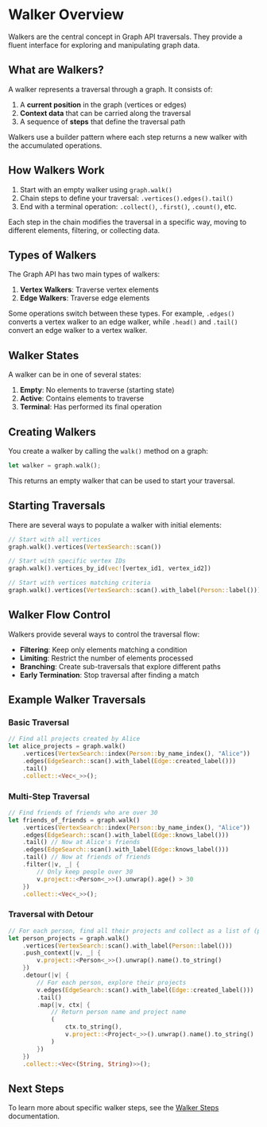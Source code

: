 # Walker Overview

Walkers are the central concept in Graph API traversals. They provide a fluent interface for exploring and manipulating graph data.

## What are Walkers?

A walker represents a traversal through a graph. It consists of:

1. A **current position** in the graph (vertices or edges)
2. **Context data** that can be carried along the traversal
3. A sequence of **steps** that define the traversal path

Walkers use a builder pattern where each step returns a new walker with the accumulated operations.

## How Walkers Work

1. Start with an empty walker using `graph.walk()`
2. Chain steps to define your traversal: `.vertices().edges().tail()`
3. End with a terminal operation: `.collect()`, `.first()`, `.count()`, etc.

Each step in the chain modifies the traversal in a specific way, moving to different elements, filtering, or collecting data.

## Types of Walkers

The Graph API has two main types of walkers:

1. **Vertex Walkers**: Traverse vertex elements
2. **Edge Walkers**: Traverse edge elements

Some operations switch between these types. For example, `.edges()` converts a vertex walker to an edge walker, while `.head()` and `.tail()` convert an edge walker to a vertex walker.

## Walker States

A walker can be in one of several states:

1. **Empty**: No elements to traverse (starting state)
2. **Active**: Contains elements to traverse
3. **Terminal**: Has performed its final operation

## Creating Walkers

You create a walker by calling the `walk()` method on a graph:

```rust
let walker = graph.walk();
```

This returns an empty walker that can be used to start your traversal.

## Starting Traversals

There are several ways to populate a walker with initial elements:

```rust
// Start with all vertices
graph.walk().vertices(VertexSearch::scan())

// Start with specific vertex IDs
graph.walk().vertices_by_id(vec![vertex_id1, vertex_id2])

// Start with vertices matching criteria
graph.walk().vertices(VertexSearch::scan().with_label(Person::label()))
```

## Walker Flow Control

Walkers provide several ways to control the traversal flow:

- **Filtering**: Keep only elements matching a condition
- **Limiting**: Restrict the number of elements processed
- **Branching**: Create sub-traversals that explore different paths
- **Early Termination**: Stop traversal after finding a match

## Example Walker Traversals

### Basic Traversal

```rust
// Find all projects created by Alice
let alice_projects = graph.walk()
    .vertices(VertexSearch::index(Person::by_name_index(), "Alice"))
    .edges(EdgeSearch::scan().with_label(Edge::created_label()))
    .tail()
    .collect::<Vec<_>>();
```

### Multi-Step Traversal

```rust
// Find friends of friends who are over 30
let friends_of_friends = graph.walk()
    .vertices(VertexSearch::index(Person::by_name_index(), "Alice"))
    .edges(EdgeSearch::scan().with_label(Edge::knows_label()))
    .tail() // Now at Alice's friends
    .edges(EdgeSearch::scan().with_label(Edge::knows_label()))
    .tail() // Now at friends of friends
    .filter(|v, _| {
        // Only keep people over 30
        v.project::<Person<_>>().unwrap().age() > 30
    })
    .collect::<Vec<_>>();
```

### Traversal with Detour

```rust
// For each person, find all their projects and collect as a list of (person, projects)
let person_projects = graph.walk()
    .vertices(VertexSearch::scan().with_label(Person::label()))
    .push_context(|v, _| {
        v.project::<Person<_>>().unwrap().name().to_string()
    })
    .detour(|v| {
        // For each person, explore their projects
        v.edges(EdgeSearch::scan().with_label(Edge::created_label()))
        .tail()
        .map(|v, ctx| {
            // Return person name and project name
            (
                ctx.to_string(),
                v.project::<Project<_>>().unwrap().name().to_string()
            )
        })
    })
    .collect::<Vec<(String, String)>>();
```

## Next Steps

To learn more about specific walker steps, see the [Walker Steps](./steps.md) documentation.